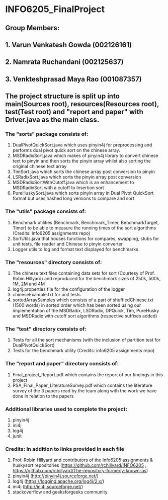 # INFO6205_FinalProject

## Group Members:
## 1. Varun Venkatesh Gowda (002126161)
## 2. Namrata Ruchandani (002125637)
## 3. Venkteshprasad Maya Rao (001087357)

##
## The project structure is split up into main(Sources root), resources(Resources root), test(Test root) and "report and paper" with Driver.java as the main class.

### The "sorts" package consists of:
1) DualPivotQuickSort.java which uses pinyin4j for preprocessing and performs dual pivot quick sort on the chinese array.
2) MSDRadixSort.java which makes of pinyin4j library to convert chinese text to pinyin and then sorts the pinyin array whilst also sorting the original chinese text array
3) TimSort.java which sorts the chinese array post conversion to pinyin
4) LSRadixSort.java which sorts the pinyin array post conversion
5) MSDRadixSortWithCutoff.java which is an enhancement to MSDRadixSort with a cutoff to Insertion sort
6) PureHuskySort.java which sorts pinyin array in Dual Pivot QuickSort format but uses hashed long versions to compare and sort

### The "utils" package consists of:
1) Benchmark utilities (Benchmark, Benchmark_Timer, BenchmarkTarget, Timer) to be able to measure the running times of the sort algorithms (Credits: Info6205 assignments repo)
2) SortUtils.java that houses functions for compares, swapping, stubs for unit tests, file reader and Chinese to pinyin converter
3) Logger utils to log and format text displayed for benchmarks

### The "resources" directory consists of:
1) The chinese text files containing data sets for sort (Courtesy of Prof. Robin Hillyard) and reproduced for the benchmark sizes of 250k, 500k, 1M, 2M and 4M
2) log4j.properties file for the configuration of the logger
3) chineseExample.txt for unit tests
4) sortedArraySamples which consists of a part of shuffledChinese.txt (1500 words) in sorted order which has been sorted using our implementation of the MSDRadix, LSDRadix, DPQuick, Tim, PureHusky and MSDRadix with cutoff sort algorithms (respective suffixes added)

### The "test" directory consists of:
1) Tests for all the sort mechanisms (with the inclusion of partition test for DualPivotQuickSort)
2) Tests for the benchmark utility (Credits: info6205 assignments repo)

### The "report and paper" directory consists of:
1) Final_project_Report.pdf which contains the report of our findings in this project
2) PSA_Final_Paper_LiteratureSurvey.pdf which contains the literature survey of the 3 papers read by the team along with the work we have done in relation to the papers

### Additional libraries used to complete the project:
1) pinyin4j
2) ini4j
3) log4j
4) junit

### Credits: In addition to links provided in each file
1) Prof. Robin Hillyard and contributors of the Info6205 assignments & huskysort repositories (https://github.com/rchillyard/INFO6205 ; https://github.com/rchillyard/The-repository-formerly-known-as)
2) pinyin4j (http://pinyin4j.sourceforge.net/)
3) log4j (https://logging.apache.org/log4j/2.x/)
4) ini4j (http://ini4j.sourceforge.net/)
5) stackoverflow and geeksforgeeks community
